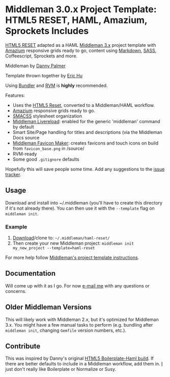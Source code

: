 # Middleman 3.0.x Project Template: HTML5 RESET, HAML, Amazium, Sprockets Includes

[HTML5 RESET](http://html5reset.org/) adapted as a HAML [Middleman 3.x](http://middlemanapp.com/) project template with [Amazium](http://amazium.co.uk) responsive grids ready to go, content using [Markdown](http://daringfireball.net/projects/markdown/), [SASS](http://sass-lang.com/), Coffeescript, Sprockets and more.

Middleman by [Danny Palmer](http://www.dannyprose.com)

Template thrown together by [Eric Hu](http://erichu.info)

Using [Bundler](http://gembundler.com/) and [RVM](https://rvm.io/) is **highly** recommended.

Features:

* Uses the [HTML5 Reset](http://www.html5reset.org), converted to a Middleman/HAML workflow.
* [Amazium](http://amazium.co.uk/) responsive grids ready to go.
* [SMACSS](http://smacss.com/) stylesheet organization
* [Middleman Livereload](https://github.com/middleman/middleman-livereload): enabled for the generic 'middleman' command by default
* Smart Site/Page handling for titles and descriptions (via the Middleman Docs source
* [Middleman Favicon Maker](https://github.com/follmann/middleman-favicon-maker): creates favicons and touch icons on build from `favicon_base.png` in /source/
* RVM-ready
* Some good `.gitignore` defaults

Hopefully this will save people some time. Add any suggestions to the [issue tracker](https://github.com/dannyprose/Middleman-HTML5-Boilerplate-HAML-Project-Template/issues).

## Usage

Download and install into ~/.middleman (you'll have to create this directory if it's not already there). You can then use it with the `--template` flag on `middleman init`. 

### Example

1. [Download](https://github.com/er1chu/Middleman-HTML5Reset-Haml/zipball/master)/clone to: `~/.middleman/haml-reset/`
2. Then create your new Middleman project: `middleman init my_new_project --template=haml-reset`

For more help follow [Middleman's project template instructions](http://middlemanapp.com/getting-started/welcome/).


## Documentation

Will come up with it as I go. For now [e-mail me](mailto:mail@erichu.info) with any questions or concerns.

## Older Middleman Versions

This will likely work with Middleman 2.x, but it's optimized for Middleman 3.x. You might have a few manual tasks to perform (e.g. bundling after `middleman init`, changing `Gemfile` version numbers, etc.). 

## Contribute

This was inspired by Danny's original [HTML5 Boilerplate-Haml build](https://github.com/dannyprose/Middleman-HTML5BP-HAML). If there are better defaults to include in a Middleman workflow, add them in. [I](http://erichu.info) just don't really like Boilerplate or Normalize or Susy.
